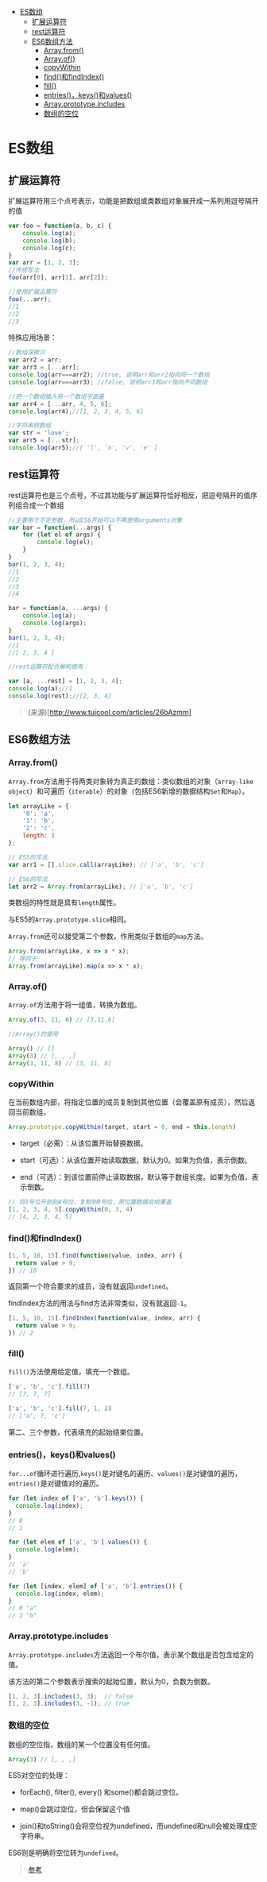 
<!-- toc orderedList:0 -->

- [ES数组](#es数组)
	- [扩展运算符](#扩展运算符)
	- [rest运算符](#rest运算符)
	- [ES6数组方法](#es6数组方法)
		- [Array.from()](#arrayfrom)
		- [Array.of()](#arrayof)
		- [copyWithin](#copywithin)
		- [find()和findIndex()](#find和findindex)
		- [fill()](#fill)
		- [entries()，keys()和values()](#entrieskeys和values)
		- [Array.prototype.includes](#arrayprototypeincludes)
		- [数组的空位](#数组的空位)

<!-- tocstop -->

# ES数组
## 扩展运算符

扩展运算符用三个点号表示，功能是把数组或类数组对象展开成一系列用逗号隔开的值

```js
var foo = function(a, b, c) {
	console.log(a);
	console.log(b);
	console.log(c);
}
var arr = [1, 2, 3];
//传统写法
foo(arr[0], arr[1], arr[2]);

//使用扩展运算符
foo(...arr);
//1
//2
//3
```

特殊应用场景：

```js
//数组深拷贝
var arr2 = arr;
var arr3 = [...arr];
console.log(arr===arr2); //true, 说明arr和arr2指向同一个数组
console.log(arr===arr3); //false, 说明arr3和arr指向不同数组

//把一个数组插入另一个数组字面量
var arr4 = [...arr, 4, 5, 6];
console.log(arr4);//[1, 2, 3, 4, 5, 6]

//字符串转数组
var str = 'love';
var arr5 = [...str];
console.log(arr5);//[ 'l', 'o', 'v', 'e' ]
```

## rest运算符

rest运算符也是三个点号，不过其功能与扩展运算符恰好相反，把逗号隔开的值序列组合成一个数组

```js
//主要用于不定参数，所以ES6开始可以不再使用arguments对象
var bar = function(...args) {
	for (let el of args) {
		console.log(el);
	}
}
bar(1, 2, 3, 4);
//1
//2
//3
//4

bar = function(a, ...args) {
	console.log(a);
	console.log(args);
}
bar(1, 2, 3, 4);
//1
//[ 2, 3, 4 ]

//rest运算符配合解构使用：

var [a, ...rest] = [1, 2, 3, 4];
console.log(a);//1
console.log(rest);//[2, 3, 4]
```

>(来源)[http://www.tuicool.com/articles/26bAzmm]

## ES6数组方法

### Array.from()

`Array.from`方法用于将两类对象转为真正的数组：类似数组的对象（`array-like object`）和可遍历（`iterable`）的对象（包括ES6新增的数据结构`Set`和`Map`）。

```js
let arrayLike = {
    '0': 'a',
    '1': 'b',
    '2': 'c',
    length: 3
};

// ES5的写法
var arr1 = [].slice.call(arrayLike); // ['a', 'b', 'c']

// ES6的写法
let arr2 = Array.from(arrayLike); // ['a', 'b', 'c']
```

类数组的特性就是具有`length`属性。

与ES5的`Array.prototype.slice`相同。

`Array.from`还可以接受第二个参数，作用类似于数组的`map`方法。

```js
Array.from(arrayLike, x => x * x);
// 等同于
Array.from(arrayLike).map(x => x * x);
```

### Array.of()

`Array.of`方法用于将一组值，转换为数组。

```js
Array.of(3, 11, 8) // [3,11,8]

//Array()的使用

Array() // []
Array(3) // [, , ,]
Array(3, 11, 8) // [3, 11, 8]

```

### copyWithin

在当前数组内部，将指定位置的成员复制到其他位置（会覆盖原有成员），然后返回当前数组。

```js
Array.prototype.copyWithin(target, start = 0, end = this.length)
```

 - target（必需）：从该位置开始替换数据。

 - start（可选）：从该位置开始读取数据，默认为0。如果为负值，表示倒数。

 - end（可选）：到该位置前停止读取数据，默认等于数组长度。如果为负值，表示倒数。

```js
// 将3号位开始到4号位，复制到0号位，原位置数据会给覆盖
[1, 2, 3, 4, 5].copyWithin(0, 3, 4)
// [4, 2, 3, 4, 5]
```

### find()和findIndex()

```js
[1, 5, 10, 15].find(function(value, index, arr) {
  return value > 9;
}) // 10
```

返回第一个符合要求的成员，没有就返回`undefined`。

findIndex方法的用法与find方法非常类似，没有就返回`-1`。

```js
[1, 5, 10, 15].findIndex(function(value, index, arr) {
  return value > 9;
}) // 2
```

### fill()

`fill()`方法使用给定值，填充一个数组。

```js
['a', 'b', 'c'].fill(7)
// [7, 7, 7]

['a', 'b', 'c'].fill(7, 1, 2)
// ['a', 7, 'c']
```
第二、三个参数，代表填充的起始结束位置。

### entries()，keys()和values()

`for...of`循环进行遍历,`keys()`是对键名的遍历、`values()`是对键值的遍历，`entries()`是对键值对的遍历。

```js
for (let index of ['a', 'b'].keys()) {
  console.log(index);
}
// 0
// 1

for (let elem of ['a', 'b'].values()) {
  console.log(elem);
}
// 'a'
// 'b'

for (let [index, elem] of ['a', 'b'].entries()) {
  console.log(index, elem);
}
// 0 "a"
// 1 "b"
```

### Array.prototype.includes

`Array.prototype.includes`方法返回一个布尔值，表示某个数组是否包含给定的值。

该方法的第二个参数表示搜索的起始位置，默认为0，负数为倒数。

```js
[1, 2, 3].includes(3, 3);  // false
[1, 2, 3].includes(3, -1); // true
```

### 数组的空位

数组的空位指，数组的某一个位置没有任何值。

```js
Array(3) // [, , ,]
```

ES5对空位的处理：

 - forEach(), filter(), every() 和some()都会跳过空位。

 - map()会跳过空位，但会保留这个值

 - join()和toString()会将空位视为undefined，而undefined和null会被处理成空字符串。

ES6则是明确将空位转为`undefined`。


>[参考](http://es6.ruanyifeng.com/?search=import&x=15&y=8#docs/array)
